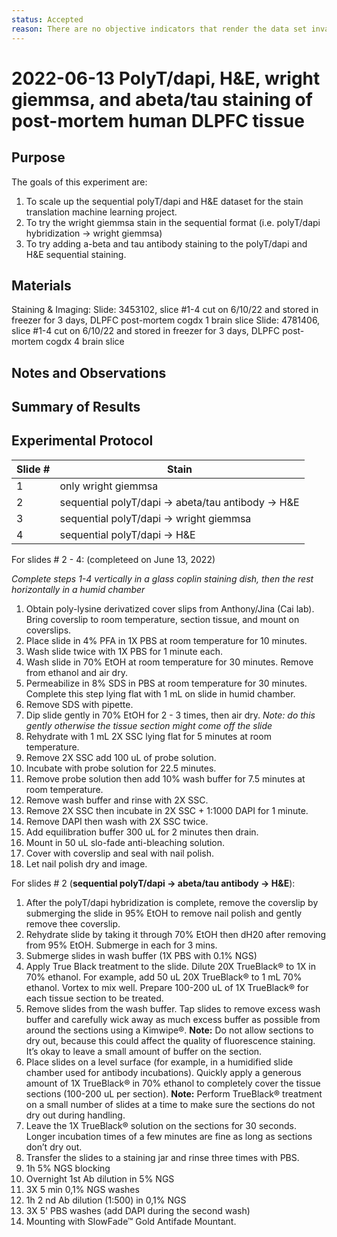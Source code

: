 ```yaml
---
status: Accepted
reason: There are no objective indicators that render the data set invalid or suspect.
---
```


# 2022-06-13 PolyT/dapi, H&E, wright giemmsa, and abeta/tau staining of post-mortem human DLPFC tissue

## Purpose
The goals of this experiment are:
1. To scale up the sequential polyT/dapi and H&E dataset for the stain translation machine learning project. 
2. To try the wright giemmsa stain in the sequential format (i.e. polyT/dapi hybridization -> wright giemmsa)
3. To try adding a-beta and tau antibody staining to the polyT/dapi and H&E sequential staining. 

## Materials

Staining & Imaging: 
Slide: 3453102, slice #1-4 cut on 6/10/22 and stored in freezer for 3 days, DLPFC post-mortem cogdx 1 brain slice
Slide: 4781406, slice #1-4 cut on 6/10/22 and stored in freezer for 3 days, DLPFC post-mortem cogdx 4 brain slice

## Notes and Observations

## Summary of Results


## Experimental Protocol

| Slide # |       Stain        | 
| ------- | ------------------ |
|    1    | only wright giemmsa|
|    2    | sequential polyT/dapi -> abeta/tau antibody -> H&E |
|    3    | sequential polyT/dapi -> wright giemmsa |
|    4    | sequential polyT/dapi -> H&E |

For slides # 2 - 4: (completeed on June 13, 2022)

*Complete steps 1-4 vertically in a glass coplin staining dish, then the rest horizontally in a humid chamber*
1. Obtain poly-lysine derivatized cover slips from Anthony/Jina (Cai lab). Bring coverslip to room temperature, section tissue, and mount on coverslips.
2. Place slide in 4% PFA in 1X PBS at room temperature for 10 minutes.
3. Wash slide twice with 1X PBS for 1 minute each.
4. Wash slide in 70% EtOH at room temperature for 30 minutes. Remove from ethanol and air dry.
5. Permeabilize in 8% SDS in PBS at room temperature for 30 minutes. Complete this step lying flat with 1 mL on slide in humid chamber. 
6. Remove SDS with pipette. 
7. Dip slide gently in 70% EtOH for 2 - 3 times, then air dry. *Note: do this gently otherwise the tissue section might come off the slide*
8. Rehydrate with 1 mL 2X SSC lying flat for 5 minutes at room temperature. 
9. Remove 2X SSC  add 100 uL of probe solution. 
10. Incubate with probe solution for 22.5 minutes.
11. Remove probe solution then add 10% wash buffer for 7.5 minutes at room temperature. 
12. Remove wash buffer and rinse with 2X SSC. 
13. Remove 2X SSC then incubate in 2X SSC + 1:1000 DAPI for 1 minute.
14. Remove DAPI then wash with 2X SSC twice.
15. Add equilibration buffer 300 uL for 2 minutes then drain.
16. Mount in 50 uL slo-fade anti-bleaching solution.
17. Cover with coverslip and seal with nail polish. 
18. Let nail polish dry and image.

For slides # 2 (**sequential polyT/dapi -> abeta/tau antibody -> H&E**): 
1. After the polyT/dapi hybridization is complete, remove the coverslip by submerging the slide in 95% EtOH to remove nail polish and gently remove thee coverslip. 
2. Rehydrate slide by taking it through 70% EtOH then dH20 after removing from 95% EtOH. Submerge in each for 3 mins.
3. Submerge slides in wash buffer (1X PBS with 0.1% NGS)
4. Apply True Black treatment to the slide. Dilute 20X TrueBlack® to 1X in 70% ethanol. For example, add 50 uL 20X TrueBlack® to 1 mL 70% ethanol. Vortex to mix well. Prepare 100-200 uL of 1X TrueBlack® for each tissue section to be treated.
5. Remove slides from the wash buffer. Tap slides to remove excess wash buffer and carefully wick away as much excess buffer as possible from around the sections using a Kimwipe®. **Note:** Do not allow sections to dry out, because this could affect the quality of fluorescence staining. It’s okay to leave a small amount of buffer on the section.
7. Place slides on a level surface (for example, in a humidified slide chamber used for antibody incubations). Quickly apply a generous amount of 1X TrueBlack® in 70% ethanol to completely cover the tissue sections (100-200 uL per section). **Note:** Perform TrueBlack® treatment on a small number of slides at a time to make sure the sections do not dry out during handling.
8. Leave the 1X TrueBlack® solution on the sections for 30 seconds. Longer incubation times of a few minutes are fine as long as sections don’t dry out.
9. Transfer the slides to a staining jar and rinse three times with PBS.
10. 1h 5% NGS blocking
11. Overnight 1st Ab dilution in 5% NGS
12. 3X 5 min 0,1% NGS washes
13. 1h 2 nd Ab dilution (1:500) in 0,1% NGS
14. 3X 5' PBS washes (add DAPI during the second wash)
15. Mounting with SlowFade™ Gold Antifade Mountant.



